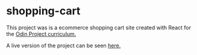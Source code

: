 # shopping-cart

This project was is a ecommerce shopping cart site created with React for the [Odin Project curriculum.](https://www.theodinproject.com/paths/full-stack-javascript/courses/javascript/lessons/shopping-cart)

A live version of the project can be seen [here.](https://jerrytnutt.github.io/shopping-cart/)
